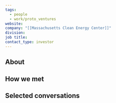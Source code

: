```yaml
---
tags:
  - people
  - work/proto_ventures
website: 
company: "[[Massachusetts Clean Energy Center]]"
division: 
job title: 
contact_type: investor
---
```

## About


## How we met


## Selected conversations
